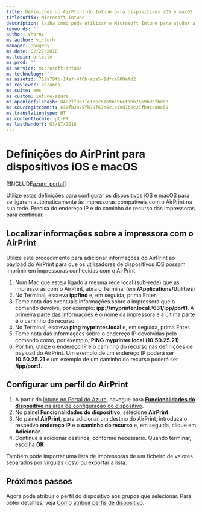 ```yaml
---
title: Definições do AirPrint do Intune para dispositivos iOS e macOS
titlesuffix: Microsoft Intune
description: Saiba como pode utilizar o Microsoft Intune para ajudar a ligar automaticamente os dispositivos iOS e macOS a impressoras compatíveis com o AirPrint.
keywords: ''
author: vhorne
ms.author: victorh
manager: dougeby
ms.date: 02/27/2018
ms.topic: article
ms.prod: ''
ms.service: microsoft-intune
ms.technology: ''
ms.assetid: 712a79fb-14ef-4f6b-aba5-1dfca900afd2
ms.reviewer: karanda
ms.suite: ems
ms.custom: intune-azure
ms.openlocfilehash: 8402ff3631e18ec6169bc96ef1bb7669bdcfbdd8
ms.sourcegitcommit: e30fb2375fb79f67e5c1e4ed7b2c21fb9ca80c59
ms.translationtype: HT
ms.contentlocale: pt-PT
ms.lasthandoff: 03/17/2018
---
```

# <a name="airprint-settings-for-ios-and-macos-devices"></a>Definições do AirPrint para dispositivos iOS e macOS

[!INCLUDE[azure_portal](./includes/azure_portal.md)]

Utilize estas definições para configurar os dispositivos iOS e macOS para se ligarem automaticamente às impressoras compatíveis com o AirPrint na sua rede. Precisa do endereço IP e do caminho de recurso das impressoras para continuar.

## <a name="find-airprint-printer-information"></a>Localizar informações sobre a impressora com o AirPrint

Utilize este procedimento para adicionar informações do AirPrint ao payload do AirPrint para que os utilizadores de dispositivos iOS possam imprimir em impressoras conhecidas com o AirPrint.

1. Num Mac que esteja ligado à mesma rede local (sub-rede) que as impressoras com o AirPrint, abra o Terminal (em **/Applications/Utilities**)
2. No Terminal, escreva **ippfind** e, em seguida, prima Enter.
3. Tome nota das eventuais informações sobre a impressora que o comando devolve, por exemplo: **ipp://myprinter.local.:631/ipp/port1**. A primeira parte das informações é o nome da impressora e a última parte é o caminho do recurso.
4. No Terminal, escreva **ping myprinter.local** e, em seguida, prima Enter.
5. Tome nota das informações sobre o endereço IP devolvidas pelo comando como, por exemplo, **PING myprinter.local (10.50.25.21)**.
6. Por fim, utilize o endereço IP e o caminho do recurso nas definições de payload do AirPrint. Um exemplo de um endereço IP poderá ser **10.50.25.21** e um exemplo de um caminho do recurso poderá ser **/ipp/port1**.

## <a name="configure-an-airprint-profile"></a>Configurar um perfil do AirPrint

1. A partir do [Intune no Portal do Azure](https://portal.azure.com), navegue para [**Funcionalidades do dispositivo** na área de configuração do dispositivo](device-features-configure.md). 
1. No painel **Funcionalidades do dispositivo**, selecione **AirPrint**.
2. No painel **AirPrint**, para adicionar um destino do AirPrint, introduza o respetivo **endereço IP** e o **caminho do recurso** e, em seguida, clique em **Adicionar**.
3. Continue a adicionar destinos, conforme necessário. Quando terminar, escolha **OK**.

Também pode importar uma lista de impressoras de um ficheiro de valores separados por vírgulas (.csv) ou exportar a lista.


## <a name="next-steps"></a>Próximos passos

Agora pode atribuir o perfil do dispositivo aos grupos que selecionar. Para obter detalhes, veja [Como atribuir perfis de dispositivo](device-profile-assign.md).